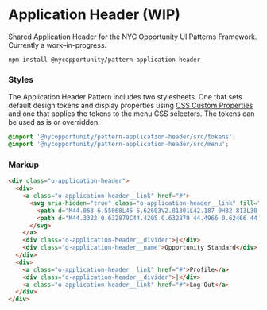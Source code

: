 # Application Header (WIP)

Shared Application Header for the NYC Opportunity UI Patterns Framework. Currently a work–in-progress.

```shell
npm install @nycopportunity/pattern-application-header
```

### Styles

The Application Header Pattern includes two stylesheets. One that sets default design tokens and display properties using [CSS Custom Properties](https://developer.mozilla.org/en-US/docs/Web/CSS/Using_CSS_custom_properties) and one that applies the tokens to the menu CSS selectors. The tokens can be used as is or overridden.

```scss
@import '@nycopportunity/pattern-application-header/src/tokens';
@import '@nycopportunity/pattern-application-header/src/menu';
```

### Markup

```html
<div class="o-application-header">
  <div>
    <a class="o-application-header__link" href="#">
      <svg aria-hidden="true" class="o-application-header__link" fill="none" height="15" viewBox="0 0 45 15" width="45" xmlns="http://www.w3.org/2000/svg">
        <path d="M44.063 6.55068L45 5.62603V2.81301L42.187 0H32.813L30 2.81301V0.939041L29.063 0H25.313L24.376 0.939041V2.81301L22.5 4.68904L20.626 2.81301V0.939041L19.687 0H15.937L15 0.939041L14.063 0H10.313L9.37603 0.939041V4.68904L4.68699 0H0.936986L0 0.939041V14.063L0.936986 15H4.68699L5.62603 14.063V10.313L10.313 15H14.063L15 14.063V6.56301L19.687 11.25V14.063L20.626 15H24.376L25.313 14.063V11.25L30 6.56301V12.189L32.813 15H42.187L45 12.189V9.37603L44.063 8.43699H39.374V9.37603H35.626V5.62603H39.374V6.55068H44.063Z" fill="white"></path>
        <path d="M44.3322 0.632879C44.4205 0.632879 44.4966 0.62466 44.4966 0.52192C44.4966 0.435619 44.4123 0.425345 44.3425 0.425345H44.2007V0.632879H44.3322ZM44.2027 1.03562H44.0856V0.326715H44.3548C44.5253 0.326715 44.6137 0.386304 44.6137 0.530139C44.6137 0.659592 44.5356 0.710961 44.4288 0.72329L44.6281 1.03562H44.4966L44.3137 0.731509H44.2048V1.03562H44.2027ZM44.3281 0.139728C44.0507 0.139728 43.8349 0.357537 43.8349 0.669866C43.8349 0.961646 44.024 1.2 44.3281 1.2C44.6034 1.2 44.8192 0.984249 44.8192 0.669866C44.8192 0.357537 44.6034 0.139728 44.3281 0.139728ZM44.3281 1.31096C43.9603 1.31096 43.6973 1.03562 43.6973 0.669866C43.6973 0.283564 43.989 0.0287695 44.3281 0.0287695C44.663 0.0287695 44.9548 0.283564 44.9548 0.669866C44.9568 1.05411 44.6651 1.31096 44.3281 1.31096Z" fill="white"></path>
      </svg>
    </a>
    <div class="o-application-header__divider">|</div>
    <div class="o-application-header__name">Opportunity Standard</div>
  </div>
  <div>
    <a class="o-application-header__link" href="#">Profile</a>
    <div class="o-application-header__divider">|</div>
    <a class="o-application-header__link" href="#">Log Out</a>
  </div>
</div>
```
